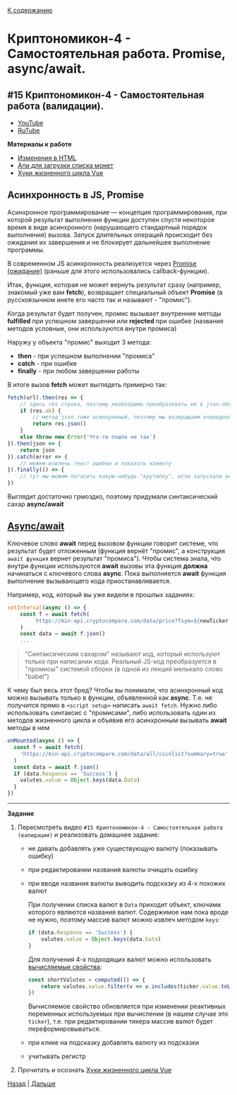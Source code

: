 [К содержанию](../readme.md#введение-в-web-разработку)

# Криптономикон-4 - Самостоятельная работа. Promise, async/await.

## #15 Криптономикон-4 - Самостоятельная работа (валидации). 

<!-- 5 мин -->

* [YouTube](https://www.youtube.com/watch?v=F7olyLbQeJo)
* [RuTube](https://rutube.ru/video/ad58e437fbd7b1c072ee6c9634f2525c/)

**Материалы к работе**

* [Изменения в HTML](https://gitlab.com/vuejs-club/youtube-course/cryptonomicon-html/-/commit/85ac960b083c6138a3277164730f3a19b7b0dca3)
* [Апи для загрузки списка монет](https://min-api.cryptocompare.com/data/all/coinlist?summary=true)
* [Хуки жизненного цикла Vue](https://ru.vuejs.org/guide/essentials/lifecycle.html)


## Асинхронность в JS, Promise

Асинхронное программирование — концепция программирования, при которой результат выполнения функции доступен спустя некоторое время в виде асинхронного (нарушающего стандартный порядок выполнения) вызова. Запуск длительных операций происходит без ожидания их завершения и не блокирует дальнейшее выполнение программы.

В современном JS асинхронность реализуется через [Promise (ожидание)](https://learn.javascript.ru/promise) (раньше для этого использовались callback-функции).

Итак, функция, которая не может вернуть результат сразу (например, знакомый уже вам **fetch**), возвращает специальный объект **Promise** (в русскоязычном инете его часто так и называют - "промис").

Когда результат будет получен, промис вызывает внутренние методы **fulfilled** при успешном завершении или **rejected** при ошибке (названия методов условные, они используются внутри промиса)

Наружу у объекта "промис" выходит 3 метода:

* **then** - при успешном выполнении "промиса"
* **catch** - при ошибке
* **finally** - при любом завершении работы

В итоге вызов **fetch** может выглядеть примерно так:

```js
fetch(url).then(res => {
    // здесь res строка, поэтому необходимо преобразовать ее в json-объект
    if (res.ok) {
        // метод json тоже асинхронный, поэтому мы возвращаем очередной промис
        return res.json()
    }
    else throw new Error('Что-то пошло не так')
}).then(json => {
    return json
}).catch(error => {
    // можем извлечь текст ошибки и показать клиенту
}).finally(() => {
    // тут мы можем погасить какую-нибудь "крутилку", если запускали её перед fetch
})
```

Выглядит достаточно грмоздко, поэтому придумали синтаксический сахар **async/await**

## [Async/await](https://learn.javascript.ru/async-await)

Ключевое слово **await** перед вызовом функции говорит системе, что результат будет отложенным (функция вернёт "промис", а конструкция `await функция` вернет результат "промиса"). Чтобы система знала, что внутри функции используются **await** вызовы эта функция **должна** начинаться с ключевого слова **async**. Пока выполняется **await** функция выполнение вызывающего кода приостанавливается.

Например, код, который вы уже видели в прошлых заданиях:

```js
setInterval(async () => {
    const f = await fetch(
        `https://min-api.cryptocompare.com/data/price?fsym=${newTicker.name}&tsyms=USD&api_key=ce3fd966e7a1d10d65f907b20bf000552158fd3ed1bd614110baa0ac6cb57a7e`
    )
    const data = await f.json()
    ...
```    

>"Синтаксическим сахаром" называют код, который используют только при написании кода. Реальный JS-код преобразуется в "промисы" системой сборки (в одной из лекций мелькало слово "babel")

К чему был весь этот бред? Чтобы вы понимали, что асинхронный код можно вызывать только в функции, объявленной как **async**. Т.е. не получится прямо в `<script setup>` написать `await fetch`. Нужно либо использовать синтаксис с "промисами", либо использовать один из методов жизненного цикла и объявив его асинхронным вызывать **await** методы в нем

```js
onMounted(async () => {
  const f = await fetch(
    'https://min-api.cryptocompare.com/data/all/coinlist?summary=true'
  )
  const data = await f.json()
  if (data.Response == 'Success') {
    valutes.value = Object.keys(data.Data)
  }
})
```

---

**Задание**

1. Пересмотреть видео `#15 Криптономикон-4 - Самостоятельная работа (валидации)` и реализовать домашнее задание:

    * не давать добавлять уже существующую валюту (показывать ошибку)
    * при редактировании названия валюты очищать ошибку
    * при вводе названия валюты выводить подсказку из 4-х похожих валют

        При получении списка валют в `Data` приходит объект, ключами которого являются названия валют. Содержимое нам пока вроде не нужно, поэтому массив валют можно извлеч методом `keys`:

        ```js
        if (data.Response == 'Success') {
            valutes.value = Object.keys(data.Data)
        }
        ```

        Для получения 4-х подходящих валют можно использовать [вычисляемые свойства](https://ru.vuejs.org/guide/essentials/computed.html):

        ```js
        const shortValutes = computed(() => {
            return valutes.value.filter(v => v.includes(ticker.value.toUpperCase())).slice(0,4)
        })
        ```

        Вычисляемое свойство обновляется при изменении реактивных переменных используемых при вычислении (в нашем случае это `ticker`), т.е. при редактировании тикера массив валют будет переформировываться.

    * при клике на подсказку добавлять валюту из подсказки
    * учитывать регистр


1. Прочитать и осознать [Хуки жизненного цикла Vue](https://ru.vuejs.org/guide/essentials/lifecycle.html)

[Назад](./web_06.md) | [Дальше](./web_08.md)
